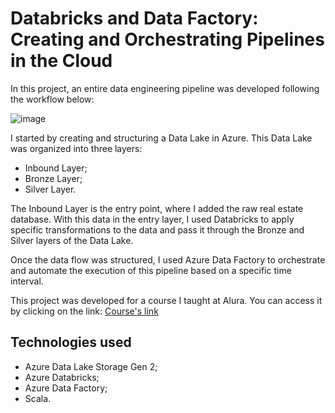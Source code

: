 # Databricks and Data Factory: Creating and Orchestrating Pipelines in the Cloud

In this project, an entire data engineering pipeline was developed following the workflow below:

![image](https://github.com/millenagena/pipeline-databricks-azure/assets/69437878/3cec661b-de43-4ea7-91bf-2f2bad541e95)

I started by creating and structuring a Data Lake in Azure. This Data Lake was organized into three layers:

* Inbound Layer;
* Bronze Layer;
* Silver Layer.

The Inbound Layer is the entry point, where I added the raw real estate database. With this data in the entry layer, I used Databricks to apply specific transformations to the data and pass it through the Bronze and Silver layers of the Data Lake.

Once the data flow was structured, I used Azure Data Factory to orchestrate and automate the execution of this pipeline based on a specific time interval.

This project was developed for a course I taught at Alura. You can access it by clicking on the link: [Course's link](https://cursos.alura.com.br/course/databricks-data-factory-pipelines-nuvem)

## Technologies used

* Azure Data Lake Storage Gen 2;
* Azure Databricks;
* Azure Data Factory;
* Scala.
